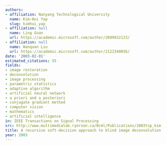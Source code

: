 ```yaml
---
authors:
- affiliation: Nanyang Technological University
  name: Kim-Hui Yap
  slug: kimhui_yap
- affiliation: null
  name: Ling Guan
  url: https://academic.microsoft.com/author/2099932123/
- affiliation: null
  name: Wanquan Liu
  url: https://academic.microsoft.com/author/2122340056/
date: '2003-02-01'
estimated_citations: 55
fields:
- image restoration
- deconvolution
- image processing
- parametric statistics
- adaptive algorithm
- artificial neural network
- a priori and a posteriori
- conjugate gradient method
- computer vision
- mathematics
- artificial intelligence
in: IEEE Transactions on Signal Processing
src: http://www.multimedialab.ryerson.ca/Nrml/Publications/2003tsp_kim.pdf
title: A recursive soft-decision approach to blind image deconvolution
year: 2003
---
```

